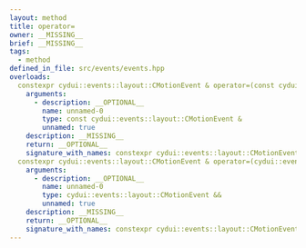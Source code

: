 ```yaml
---
layout: method
title: operator=
owner: __MISSING__
brief: __MISSING__
tags:
  - method
defined_in_file: src/events/events.hpp
overloads:
  constexpr cydui::events::layout::CMotionEvent & operator=(const cydui::events::layout::CMotionEvent &):
    arguments:
      - description: __OPTIONAL__
        name: unnamed-0
        type: const cydui::events::layout::CMotionEvent &
        unnamed: true
    description: __MISSING__
    return: __OPTIONAL__
    signature_with_names: constexpr cydui::events::layout::CMotionEvent & operator=(const cydui::events::layout::CMotionEvent &)
  constexpr cydui::events::layout::CMotionEvent & operator=(cydui::events::layout::CMotionEvent &&):
    arguments:
      - description: __OPTIONAL__
        name: unnamed-0
        type: cydui::events::layout::CMotionEvent &&
        unnamed: true
    description: __MISSING__
    return: __OPTIONAL__
    signature_with_names: constexpr cydui::events::layout::CMotionEvent & operator=(cydui::events::layout::CMotionEvent &&)
---
```

